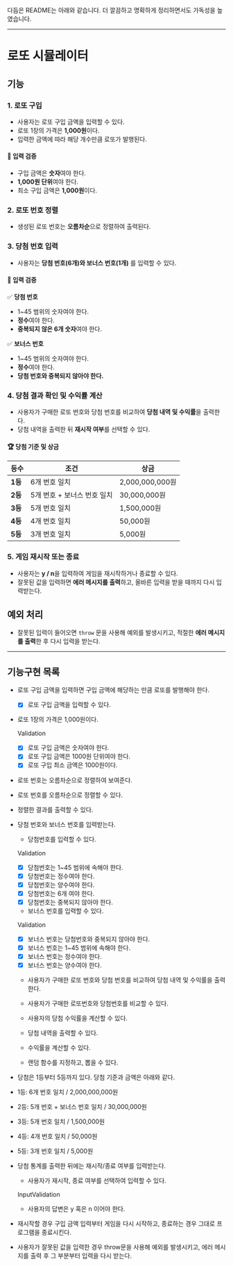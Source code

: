 다듬은 README는 아래와 같습니다. 더 깔끔하고 명확하게 정리하면서도 가독성을 높였습니다.

---

# 로또 시뮬레이터

## 기능

### 1. 로또 구입

- 사용자는 로또 구입 금액을 입력할 수 있다.
- 로또 1장의 가격은 **1,000원**이다.
- 입력한 금액에 따라 해당 개수만큼 로또가 발행된다.

#### 📌 입력 검증

- 구입 금액은 **숫자**여야 한다.
- **1,000원 단위**여야 한다.
- 최소 구입 금액은 **1,000원**이다.

### 2. 로또 번호 정렬

- 생성된 로또 번호는 **오름차순**으로 정렬하여 출력된다.

### 3. 당첨 번호 입력

- 사용자는 **당첨 번호(6개)와 보너스 번호(1개)** 를 입력할 수 있다.

#### 📌 입력 검증

✅ **당첨 번호**

- 1~45 범위의 숫자여야 한다.
- **정수**여야 한다.
- **중복되지 않은 6개 숫자**여야 한다.

✅ **보너스 번호**

- 1~45 범위의 숫자여야 한다.
- **정수**여야 한다.
- **당첨 번호와 중복되지 않아야 한다.**

### 4. 당첨 결과 확인 및 수익률 계산

- 사용자가 구매한 로또 번호와 당첨 번호를 비교하여 **당첨 내역 및 수익률**을 출력한다.
- 당첨 내역을 출력한 뒤 **재시작 여부**를 선택할 수 있다.

#### 🏆 당첨 기준 및 상금

| 등수    | 조건                        | 상금            |
| ------- | --------------------------- | --------------- |
| **1등** | 6개 번호 일치               | 2,000,000,000원 |
| **2등** | 5개 번호 + 보너스 번호 일치 | 30,000,000원    |
| **3등** | 5개 번호 일치               | 1,500,000원     |
| **4등** | 4개 번호 일치               | 50,000원        |
| **5등** | 3개 번호 일치               | 5,000원         |

### 5. 게임 재시작 또는 종료

- 사용자는 **y / n**을 입력하여 게임을 재시작하거나 종료할 수 있다.
- 잘못된 값을 입력하면 **에러 메시지를 출력**하고, 올바른 입력을 받을 때까지 다시 입력받는다.

## 예외 처리

- 잘못된 입력이 들어오면 `throw` 문을 사용해 예외를 발생시키고, 적절한 **에러 메시지를 출력**한 후 다시 입력을 받는다.

---

## 기능구현 목록

- 로또 구입 금액을 입력하면 구입 금액에 해당하는 만큼 로또를 발행해야 한다.
  - [x] 로또 구입 금액을 입력할 수 있다.
- 로또 1장의 가격은 1,000원이다.

  Validation

  - [x] 로또 구입 금액은 숫자여야 한다.
  - [x] 로또 구입 금액은 1000원 단위여야 한다.
  - [x] 로또 구입 최소 금액은 1000원이다.

- 로또 번호는 오름차순으로 정렬하여 보여준다.

- 로또 번호를 오름차순으로 정렬할 수 있다.
- 정렬한 결과를 출력할 수 있다.

- 당첨 번호와 보너스 번호를 입력받는다.

  - 당첨번호를 입력할 수 있다.

  Validation

  - [x] 당첨번호는 1~45 범위에 속해야 한다.
  - [x] 당첨번호는 정수여야 한다.
  - [x] 당첨번호는 양수여야 한다.
  - [x] 당첨번호는 6개 여야 한다.
  - [x] 당첨번호는 중복되지 않아야 한다.

  - 보너스 번호를 입력할 수 있다.

  Validation

  - [x] 보너스 번호는 당첨번호와 중복되지 않아야 한다.
  - [x] 보너스 번호는 1~45 범위에 속해야 한다.
  - [x] 보너스 번호는 정수여야 한다.
  - [x] 보너스 번호는 양수여야 한다.

  - 사용자가 구매한 로또 번호와 당첨 번호를 비교하여 당첨 내역 및 수익률을 출력한다.

  - 사용자가 구매한 로또번호와 당첨번호를 비교할 수 있다.
  - 사용자의 당첨 수익률을 계산할 수 있다.
  - 당첨 내역을 출력할 수 있다.
  - 수익률을 계산할 수 있다.
  - 랜덤 함수를 지정하고, 뽑을 수 있다.

- 당첨은 1등부터 5등까지 있다. 당첨 기준과 금액은 아래와 같다.
- 1등: 6개 번호 일치 / 2,000,000,000원
- 2등: 5개 번호 + 보너스 번호 일치 / 30,000,000원
- 3등: 5개 번호 일치 / 1,500,000원
- 4등: 4개 번호 일치 / 50,000원
- 5등: 3개 번호 일치 / 5,000원

- 당첨 통계를 출력한 뒤에는 재시작/종료 여부를 입력받는다.

  - 사용자가 재시작, 종료 여부를 선택하여 입력할 수 있다.

  InputValidation

  - 사용자의 답변은 y 혹은 n 이어야 한다.

- 재시작할 경우 구입 금액 입력부터 게임을 다시 시작하고, 종료하는 경우 그대로 프로그램을 종료시킨다.

- 사용자가 잘못된 값을 입력한 경우 throw문을 사용해 예외를 발생시키고, 에러 메시지를 출력 후 그 부분부터 입력을 다시 받는다.
